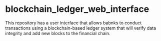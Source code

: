 # blockchain_ledger_web_interface

This repository has a user interface that allows babnks to conduct transactions using a blockchain-based ledger system that will verify data integrity and add new blocks to the financial chain.

